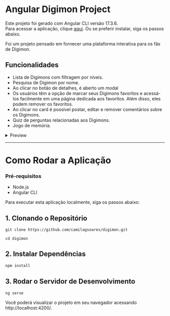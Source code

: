 # Angular Digimon Project

Este projeto foi gerado com Angular CLI versão 17.3.6.  
Para acessar a aplicação, clique <a href="https://digimon-frontend.vercel.app/home">aqui</a>. Ou se preferir instalar, siga os passos abaixo.


Foi um projeto pensado em fornecer uma plataforma interativa para os fãs de Digimon.

## Funcionalidades

* Lista de Digimons com filtragem por níveis.
* Pesquisa de Digimon por nome.
* Ao clicar no botão de detalhes, é aberto um modal
* Os usuários têm a opção de marcar seus Digimons favoritos e acessá-los facilmente em uma página dedicada aos favoritos. Além disso, eles podem remover os favoritos.
* Ao clicar no card é possível postar, editar e remover comentários sobre os Digimons.
* Quiz de perguntas relacionadas aos Digimons.
* Jogo de memória.


<!-- TABLE OF CONTENTS -->
<details>
  <summary>Preview</summary>

![imagem](https://github.com/camilagsoares/digimon/assets/85360804/4b4a5418-54f9-4654-81b8-f3073c1eb2b9)

</details>

<hr />

# Como Rodar a Aplicação

### Pré-requisitos

- Node.js 
- Angular CLI 

Para executar esta aplicação localmente, siga os passos abaixo:

## 1. Clonando o Repositório
```
git clone https://github.com/camilagsoares/digimon.git
```

```
cd digimon
```

## 2. Instalar Dependências
```bash
npm install
```

## 3.  Rodar o Servidor de Desenvolvimento

```bash 
ng serve
```

Você poderá visualizar o projeto em seu navegador acessando http://localhost:4200/.


